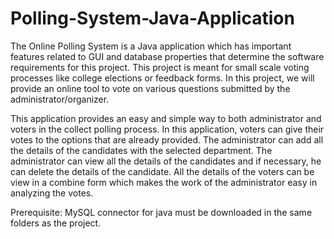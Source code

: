 # Polling-System-Java-Application
The Online Polling System is a Java application which has important features related to GUI and database properties that determine the software requirements for this project. This  project is meant for small scale voting processes like college elections or feedback forms. 
In  this project, we will provide an online tool to vote on various questions submitted by the administrator/organizer.

This application provides an easy and simple way to both administrator and voters in the collect polling process. In this application, voters can give their votes to the options that are already provided. The administrator can add all the details of the candidates with the selected department. The administrator can view all the details of the candidates and if necessary, he can delete the details of the candidate. All the details of the voters can be view in a combine form which makes the work of the administrator easy in analyzing the votes.

Prerequisite: MySQL connector for java must be downloaded in the same folders as the project. 
